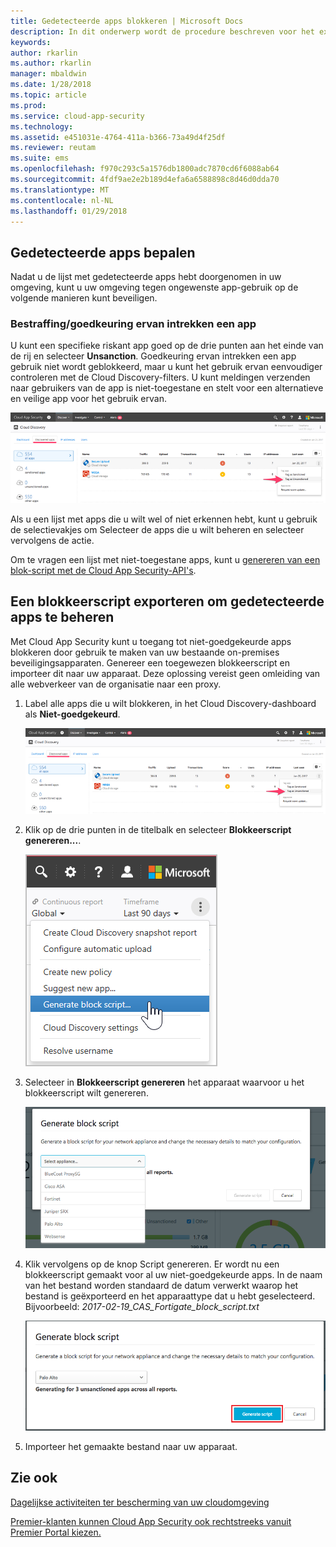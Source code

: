 ```yaml
---
title: Gedetecteerde apps blokkeren | Microsoft Docs
description: In dit onderwerp wordt de procedure beschreven voor het exporteren van blokkeerscripten voor gedetecteerde apps.
keywords: 
author: rkarlin
ms.author: rkarlin
manager: mbaldwin
ms.date: 1/28/2018
ms.topic: article
ms.prod: 
ms.service: cloud-app-security
ms.technology: 
ms.assetid: e451031e-4764-411a-b366-73a49d4f25df
ms.reviewer: reutam
ms.suite: ems
ms.openlocfilehash: f970c293c5a1576db1800adc7870cd6f6088ab64
ms.sourcegitcommit: 4fdf9ae2e2b189d4efa6a6588898c8d46d0dda70
ms.translationtype: MT
ms.contentlocale: nl-NL
ms.lasthandoff: 01/29/2018
---
```

## <a name="govern-discovered-apps"></a>Gedetecteerde apps bepalen

Nadat u de lijst met gedetecteerde apps hebt doorgenomen in uw omgeving, kunt u uw omgeving tegen ongewenste app-gebruik op de volgende manieren kunt beveiligen.

### <a name="sanctioningunsanctioning-an-app"></a>Bestraffing/goedkeuring ervan intrekken een app 

U kunt een specifieke riskant app goed op de drie punten aan het einde van de rij en selecteer **Unsanction**.
Goedkeuring ervan intrekken een app gebruik niet wordt geblokkeerd, maar u kunt het gebruik ervan eenvoudiger controleren met de Cloud Discovery-filters. U kunt meldingen verzenden naar gebruikers van de app is niet-toegestane en stelt voor een alternatieve en veilige app voor het gebruik ervan.

![Labelen als Niet-goedgekeurd](./media/tag-as-unsanctioned.png)  


Als u een lijst met apps die u wilt wel of niet erkennen hebt, kunt u gebruik de selectievakjes om Selecteer de apps die u wilt beheren en selecteer vervolgens de actie.

Om te vragen een lijst met niet-toegestane apps, kunt u [genereren van een blok-script met de Cloud App Security-API's](https://mod636914.us.portal.cloudappsecurity.com/api-docs/#generate-block-script).

## <a name="export-a-block-script-to-govern-discovered-apps"></a>Een blokkeerscript exporteren om gedetecteerde apps te beheren

Met Cloud App Security kunt u toegang tot niet-goedgekeurde apps blokkeren door gebruik te maken van uw bestaande on-premises beveiligingsapparaten. Genereer een toegewezen blokkeerscript en importeer dit naar uw apparaat.
Deze oplossing vereist geen omleiding van alle webverkeer van de organisatie naar een proxy.

1. Label alle apps die u wilt blokkeren, in het Cloud Discovery-dashboard als **Niet-goedgekeurd**.

   ![Labelen als Niet-goedgekeurd](./media/tag-as-unsanctioned.png)  

2. Klik op de drie punten in de titelbalk en selecteer **Blokkeerscript genereren...**. 

   ![Blokkeerscript genereren](./media/generate-block-script.png)  

3. Selecteer in **Blokkeerscript genereren** het apparaat waarvoor u het blokkeerscript wilt genereren. 

   ![Pop-upvenster Blokkeerscript genereren](./media/generate-block-script-popup.png)  

4. Klik vervolgens op de knop Script genereren. Er wordt nu een blokkeerscript gemaakt voor al uw niet-goedgekeurde apps. In de naam van het bestand worden standaard de datum verwerkt waarop het bestand is geëxporteerd en het apparaattype dat u hebt geselecteerd. Bijvoorbeeld: *2017-02-19_CAS_Fortigate_block_script.txt* 

   ![Knop Blokkeerscript genereren](./media/generate-block-script-button.png)  

5. Importeer het gemaakte bestand naar uw apparaat.



## <a name="see-also"></a>Zie ook  
[Dagelijkse activiteiten ter bescherming van uw cloudomgeving](daily-activities-to-protect-your-cloud-environment.md)   

[Premier-klanten kunnen Cloud App Security ook rechtstreeks vanuit Premier Portal kiezen.](https://premier.microsoft.com/)  
  
  